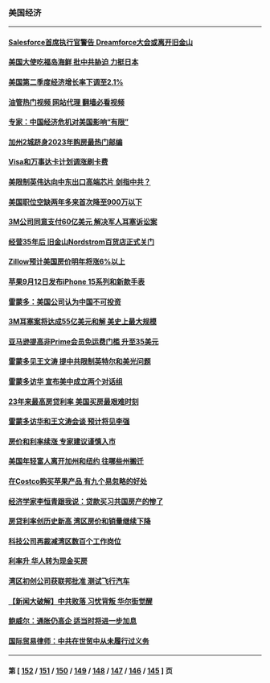 ### 美国经济
---
#### [Salesforce首席执行官警告 Dreamforce大会或离开旧金山](../../pages/ncid1078158/n14065046.md?09012045) 
#### [美国大使吃福岛海鲜 批中共胁迫 力挺日本](../../pages/ncid1078158/n14064720.md?09012045) 
#### [美国第二季度经济增长率下调至2.1%](../../pages/ncid1078158/n14064595.md?09012045) 
#### [油管热门视频 网站代理 翻墙必看视频](http://138.2.39.72:81/youtube.html?epic-marker?09012045)
#### [专家：中国经济危机对美国影响“有限”](../../pages/ncid1078158/n14064205.md?09012045) 
#### [加州2城跻身2023年购房最热门邮编](../../pages/ncid1078158/n14064275.md?09012045) 
#### [Visa和万事达卡计划调涨刷卡费](../../pages/ncid1078158/n14064229.md?09012045) 
#### [美限制英伟达向中东出口高端芯片 剑指中共？](../../pages/ncid1078158/n14064244.md?09012045) 
#### [美国职位空缺两年多来首次降至900万以下](../../pages/ncid1078158/n14064151.md?09012045) 
#### [3M公司同意支付60亿美元  解决军人耳塞诉讼案](../../pages/ncid1078158/n14063832.md?09012045) 
#### [经营35年后 旧金山Nordstrom百货店正式关门](../../pages/ncid1078158/n14063691.md?09012045) 
#### [Zillow预计美国房价明年将涨6%以上](../../pages/ncid1078158/n14063636.md?09012045) 
#### [苹果9月12日发布iPhone 15系列和新款手表](../../pages/ncid1078158/n14063491.md?09012045) 
#### [雷蒙多：美国公司认为中国不可投资](../../pages/ncid1078158/n14063407.md?09012045) 
#### [3M耳塞案将达成55亿美元和解 美史上最大规模](../../pages/ncid1078158/n14062888.md?09012045) 
#### [亚马逊提高非Prime会员免运费门槛 升至35美元](../../pages/ncid1078158/n14062886.md?09012045) 
#### [雷蒙多见王文涛 提中共限制英特尔和美光问题](../../pages/ncid1078158/n14062866.md?09012045) 
#### [雷蒙多访华 宣布美中成立两个对话组](../../pages/ncid1078158/n14062830.md?09012045) 
#### [23年来最高房贷利率 美国买房最艰难时刻](../../pages/ncid1078158/n14062415.md?09012045) 
#### [雷蒙多访华和王文涛会谈 预计将见李强](../../pages/ncid1078158/n14062337.md?09012045) 
#### [房价和利率续涨 专家建议谨慎入市](../../pages/ncid1078158/n14062290.md?09012045) 
#### [美国年轻富人离开加州和纽约 往哪些州搬迁](../../pages/ncid1078158/n14062103.md?09012045) 
#### [在Costco购买苹果产品 有九个易忽略的好处](../../pages/ncid1078158/n14059739.md?09012045) 
#### [经济学家李恒青跟我说：贷款买习共国房产的惨了](../../pages/ncid1078158/n14061738.md?09012045) 
#### [房贷利率创历史新高 湾区房价和销量继续下降](../../pages/ncid1078158/n14061735.md?09012045) 
#### [科技公司再裁减湾区数百个工作岗位](../../pages/ncid1078158/n14061729.md?09012045) 
#### [利率升 华人转为现金买房](../../pages/ncid1078158/n14061482.md?09012045) 
#### [湾区初创公司获联邦批准 测试飞行汽车](../../pages/ncid1078158/n14061474.md?09012045) 
#### [【新闻大破解】中共败落 习忧背叛 华尔街觉醒](../../pages/ncid1078158/n14061272.md?09012045) 
#### [鲍威尔：通胀仍高企 适当时将进一步加息](../../pages/ncid1078158/n14061263.md?09012045) 
#### [国际贸易律师：中共在世贸中从未履行过义务](../../pages/ncid1078158/n14060603.md?09012045) 

---
#### 第 [ [152](./152.md?09012045) / [151](./151.md?09012045) / [150](./150.md?09012045) / [149](./149.md?09012045) / [148](./148.md?09012045) / [147](./147.md?09012045) / [146](./146.md?09012045) / [145](./145.md?09012045) ] 页
